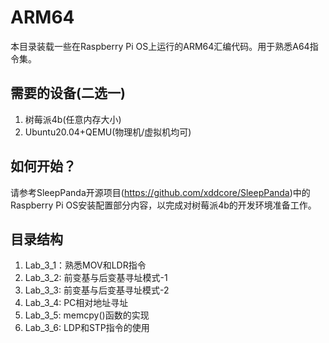 <!--
 * @Author: Chengsen Dong 1034029664@qq.com
 * @Date: 2023-05-18 18:28:13
 * @LastEditors: Chengsen Dong 1034029664@qq.com
 * @LastEditTime: 2023-05-18 20:21:11
 * @FilePath: /xddcore/OpenOS/src/arm64/README.md
 * @Description: 
 * Copyright (c) 2023 by ${git_name_email}(www.github.com/xddcore), All Rights Reserved. 
-->
# ARM64

本目录装载一些在Raspberry Pi OS上运行的ARM64汇编代码。用于熟悉A64指令集。

## 需要的设备(二选一)

1. 树莓派4b(任意内存大小)
2. Ubuntu20.04+QEMU(物理机/虚拟机均可)

## 如何开始？

请参考SleepPanda开源项目(https://github.com/xddcore/SleepPanda)中的Raspberry Pi OS安装配置部分内容，以完成对树莓派4b的开发环境准备工作。


## 目录结构

1. Lab_3_1：熟悉MOV和LDR指令
2. Lab_3_2: 前变基与后变基寻址模式-1
3. Lab_3_3: 前变基与后变基寻址模式-2
4. Lab_3_4: PC相对地址寻址
5. Lab_3_5: memcpy()函数的实现
6. Lab_3_6: LDP和STP指令的使用